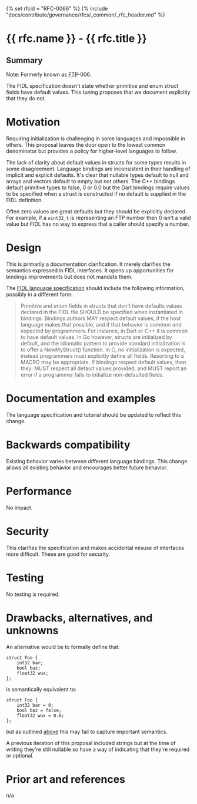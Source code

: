 {% set rfcid = "RFC-0066" %}
{% include "docs/contribute/governance/rfcs/_common/_rfc_header.md" %}
# {{ rfc.name }} - {{ rfc.title }}
<!-- *** DO NOT EDIT ABOVE THIS LINE -->

## Summary

Note: Formerly known as [FTP](../deprecated-ftp-process.md)-006.

The FIDL specification doesn't state whether primitive and enum struct
fields have default values.
This tuning proposes that we document explicitly that they do not.

# Motivation

Requiring initialization is challenging in some languages and impossible
in others.
This proposal leaves the door open to the lowest common denominator but
provides a policy for higher-level languages to follow.

The lack of clarity about default values in structs for some types results
in some disagreement.
Language bindings are inconsistent in their  handling of implicit and explicit
defaults.
It's clear that nullable types default to null and arrays and vectors default
to empty but not others.
The C++ bindings default primitive types to false, 0 or 0.0 but the Dart
bindings require values to be specified when a struct is constructed if no
default is supplied in the FIDL definition.

Often zero values are great defaults but they should be explicitly declared.
For example, if a `uint32_t` is representing an FTP number then 0
isn't a valid value but FIDL has no way to express that a caller should
specify a number.

# Design

This is primarily a documentation clarification.
It merely clarifies the semantics expressed in FIDL interfaces.
It opens up opportunities for bindings improvements but does not mandate them.

The [FIDL language specification][fidl-language] should include the following
information,  possibly in a different form:


> Primitive and enum fields in structs that don't have defaults values
> declared in the FIDL file SHOULD be specified when instantiated in
> bindings.
> Bindings authors MAY respect default values, if the host language makes
> that possible, and if that behavior is common and expected by programmers.
> For instance, in Dart or C++ it is common to have default values.
> In Go however, structs are initialized by default, and the idiomatic pattern
> to provide standard initialization is to offer a NewMyStruct() function.
> In C, no initialization is expected, instead programmers must explicitly
> define all fields. Resorting to a MACRO may be appropriate.
> If bindings respect default values, then they: MUST respect all default values
> provided, and MUST report an error if a programmer fails to initialize
> non-defaulted fields.

# Documentation and examples

The language specification and tutorial should be updated to reflect this
change.

# Backwards compatibility

Existing behavior varies between different language bindings.
This change  allows all existing behavior and encourages better future behavior.

# Performance

No impact.

# Security

This clarifies the specification and makes accidental misuse of interfaces
more difficult.
These are good for security.

# Testing

No testing is required.

# Drawbacks, alternatives, and unknowns

An alternative would be to formally define that:

```fidl
struct Foo {
    int32 bar;
    bool baz;
    float32 wux;
};
```

is semantically equivalent to:

```
struct Foo {
    int32 bar = 0;
    bool baz = false;
    float32 wux = 0.0;
};
```

but as outlined [above](#motivation) this may fail to capture important semantics.

A previous iteration of this proposal included strings but at the time of
writing they're still nullable so have a way of indicating that they're
required or optional.

# Prior art and references

n/a

<!-- xrefs -->
[fidl-language]: /docs/reference/fidl/language/language.md
